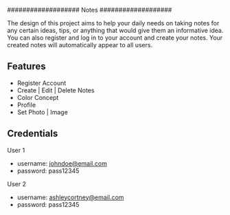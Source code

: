 ###################
Notes
###################

The design of this project aims to help your daily needs on taking notes for any certain ideas, tips, or anything that would give them an informative idea. You can also register and log in to your account and create your notes. Your created notes will automatically appear to all users.

## Features

-  Register Account
-  Create | Edit | Delete Notes
-  Color Concept
-  Profile
-  Set Photo | Image

## Credentials

  User 1
-  username: johndoe@email.com
-  password: pass12345

  User 2
-  username: ashleycortney@email.com
-  password: pass12345
